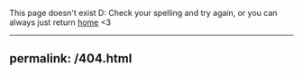 This page doesn't exist D:
Check your spelling and try again, or you can always just return [home](https://potatzz.github.io/ms-robotics-resources.github.io/) <3

---
permalink: /404.html
---
